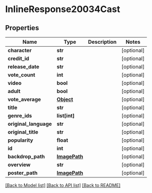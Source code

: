 # InlineResponse20034Cast

## Properties
Name | Type | Description | Notes
------------ | ------------- | ------------- | -------------
**character** | **str** |  | [optional] 
**credit_id** | **str** |  | [optional] 
**release_date** | **str** |  | [optional] 
**vote_count** | **int** |  | [optional] 
**video** | **bool** |  | [optional] 
**adult** | **bool** |  | [optional] 
**vote_average** | [**Object**](.md) |  | [optional] 
**title** | **str** |  | [optional] 
**genre_ids** | **list[int]** |  | [optional] 
**original_language** | **str** |  | [optional] 
**original_title** | **str** |  | [optional] 
**popularity** | **float** |  | [optional] 
**id** | **int** |  | [optional] 
**backdrop_path** | [**ImagePath**](ImagePath.md) |  | [optional] 
**overview** | **str** |  | [optional] 
**poster_path** | [**ImagePath**](ImagePath.md) |  | [optional] 

[[Back to Model list]](../README.md#documentation-for-models) [[Back to API list]](../README.md#documentation-for-api-endpoints) [[Back to README]](../README.md)

